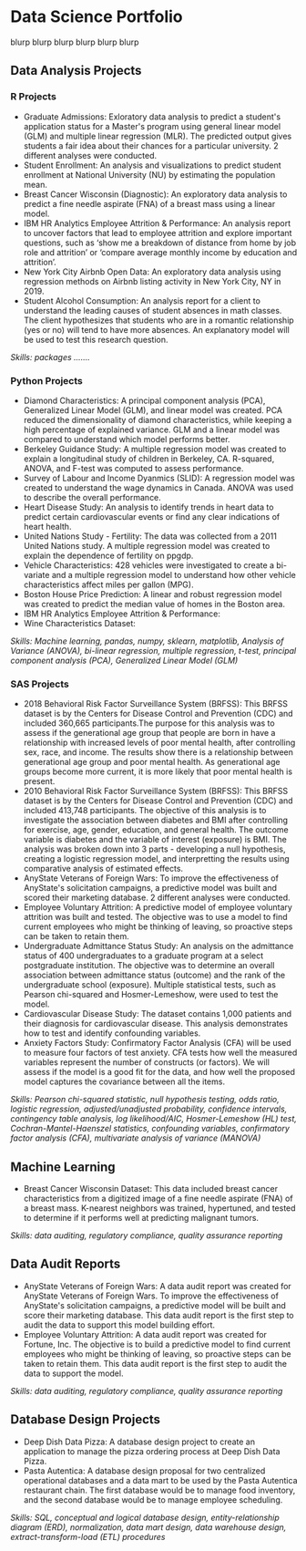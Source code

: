 # Data Science Portfolio
blurp blurp blurp blurp blurp blurp 

## Data Analysis Projects 
### R Projects
- Graduate Admissions: Exloratory data analysis to predict a student's application status for a Master's program using general linear model (GLM) and multiple linear regression (MLR). The predicted output gives students a fair idea about their chances for a particular university. 2 different analyses were conducted.
- Student Enrollment: An analysis and visualizations to predict student enrollment at National University (NU) by estimating the population mean.  
- Breast Cancer Wisconsin (Diagnostic): An exploratory data analysis to predict a fine needle aspirate (FNA) of a breast mass using a linear model. 
- IBM HR Analytics Employee Attrition & Performance: An analysis report to uncover factors that lead to employee attrition and explore important questions, such as ‘show me a breakdown of distance from home by job role and attrition’ or ‘compare average monthly income by education and attrition’.
- New York City Airbnb Open Data: An exploratory data analysis using regression methods on Airbnb listing activity in New York City, NY in 2019.
- Student Alcohol Consumption: An analysis report for a client to understand the leading causes of student absences in math classes. The client hypothesizes that students who are in a romantic relationship (yes or no) will tend to have more absences. An explanatory model will be used to test this research question.

*Skills: packages .......*

### Python Projects
- Diamond Characteristics: A principal component analysis (PCA), Generalized Linear Model (GLM), and linear model was created. PCA reduced the dimensionality of diamond characteristics, while keeping a high percentage of explained variance. GLM and a linear model was compared to understand which model performs better. 
- Berkeley Guidance Study: A multiple regression model was created to explain a longitudinal study of children in Berkeley, CA. R-squared, ANOVA, and F-test was computed to assess performance. 
- Survey of Labour and Income Dyanmics (SLID): A regression model was created to understand the wage dynamics in Canada. ANOVA was used to describe the overall performance. 
- Heart Disease Study: An analysis to identify trends in heart data to predict certain cardiovascular events or find any clear indications of heart health.
- United Nations Study - Fertility: The data was collected from a 2011 United Nations study. A multiple regression model was created to explain the dependence of fertility on ppgdp.
- Vehicle Characteristics: 428 vehicles were investigated to create a bi-variate and a multiple regression model to understand how other vehicle characteristics affect miles per gallon (MPG).
- Boston House Price Prediction: A linear and robust regression model was created to predict the median value of homes in the Boston area. 
- IBM HR Analytics Employee Attrition & Performance: 
- Wine Characteristics Dataset: 

*Skills: Machine learning, pandas, numpy, sklearn, matplotlib, Analysis of Variance (ANOVA), bi-linear regression, multiple regression, t-test, principal component analysis (PCA), Generalized Linear Model (GLM)*

### SAS Projects
- 2018 Behavioral Risk Factor Surveillance System (BRFSS): This BRFSS dataset is by the Centers for Disease Control and Prevention (CDC) and included 360,665 participants.The purpose for this analysis was to assess if the generational age group that people are born in have a relationship with increased levels of poor mental health, after controlling sex, race, and income. The results show there is a relationship between generational age group and poor mental health. As generational age groups become more current, it is more likely that poor mental health is present. 
- 2010 Behavioral Risk Factor Surveillance System (BRFSS): This BRFSS dataset is by the Centers for Disease Control and Prevention (CDC) and included 413,748 participants. The objective of this analysis is to investigate the association between diabetes and BMI after controlling for exercise, age, gender, education, and general health. The outcome variable is diabetes and the variable of interest (exposure) is BMI. The analysis was broken down into 3 parts - developing a null hypothesis, creating a logistic regression model, and interpretting the results using comparative analysis of estimated effects.
- AnyState Veterans of Foreign Wars: To improve the effectiveness of AnyState's solicitation campaigns, a predictive model was built and scored their marketing database. 2 different analyses were conducted.
- Employee Voluntary Attrition: A predictive model of employee voluntary attrition was built and tested. The objective was to use a model to find current employees who might be thinking of leaving, so proactive steps can be taken to retain them. 
- Undergraduate Admittance Status Study: An analysis on the admittance status of 400 undergraduates to a graduate program at a select postgraduate institution. The objective was to determine an overall association between admittance status (outcome) and the rank of the undergraduate school (exposure). Multiple statistical tests, such as Pearson chi-squared and Hosmer-Lemeshow, were used to test the model.  
- Cardiovascular Disease Study: The dataset contains 1,000 patients and their diagnosis for cardiovascular disease. This analysis demonstrates how to test and identify confounding variables.
- Anxiety Factors Study: Confirmatory Factor Analysis (CFA) will be used to measure four factors of test anxiety. CFA tests how well the measured variables represent the number of constructs (or factors). We will assess if the model is a good fit for the data, and how well the proposed model captures the covariance between all the items.

*Skills: Pearson chi-squared statistic, null hypothesis testing, odds ratio, logistic regression, adjusted/unadjusted probability, confidence intervals, contingency table analysis, log likelihood/AIC, Hosmer-Lemeshow (HL) test, Cochran-Mantel-Haenszel statistics, confounding variables, confirmatory factor analysis (CFA), multivariate analysis of variance (MANOVA)*

## Machine Learning
- Breast Cancer Wisconsin Dataset: This data included breast cancer characteristics from a digitized image of a fine needle aspirate (FNA) of a breast mass. K-nearest neighbors was trained, hypertuned, and tested to determine if it performs well at predicting malignant tumors.

*Skills: data auditing, regulatory compliance, quality assurance reporting*

## Data Audit Reports
- AnyState Veterans of Foreign Wars: A data audit report was created for AnyState Veterans of Foreign Wars. To improve the effectiveness of AnyState's solicitation campaigns, a predictive model will be built and score their marketing database. This data audit report is the first step to audit the data to support this model building effort. 
- Employee Voluntary Attrition: A data audit report was created for Fortune, Inc. The objective is to build a predictive model to find current employees who might be thinking of leaving, so proactive steps can be taken to retain them. This data audit report is the first step to audit the data to support the model.

*Skills: data auditing, regulatory compliance, quality assurance reporting*

## Database Design Projects
- Deep Dish Data Pizza: A database design project to create an application to manage the pizza ordering process at Deep Dish Data Pizza.
- Pasta Autentica: A database design proposal for two centralized operational databases and a data mart to be used by the Pasta Autentica restaurant chain. The first database would be to manage food inventory, and the second database would be to manage employee scheduling.

*Skills: SQL, conceptual and logical database design, entity-relationship diagram (ERD), normalization, data mart design, data warehouse design, extract-transform-load (ETL) procedures*
